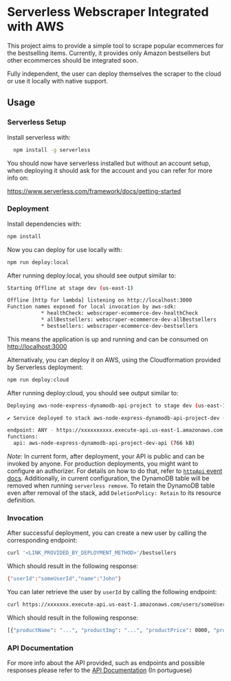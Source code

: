 <!--
title: 'Serverless Webscraper Integrated with AWS'
description: 'This project aims to provide a simple tool to scrape popular ecommerces for the bestselling items. Currently, it provides only Amazon bestsellers but other ecommerces should be integrated soon.

Fully independent, the user can deploy themselves the scraper to the cloud or use it locally with native support.'
layout: Doc
framework: v3
platform: AWS
language: nodeJS
priority: 1
authorLink: 'https://github.com/kawaym'
authorName: 'Kaway Marinho.'
authorAvatar: 'https://avatars.githubusercontent.com/u/57325050?v=4'
-->

# Serverless Webscraper Integrated with AWS

This project aims to provide a simple tool to scrape popular ecommerces for the bestselling items. Currently, it provides only Amazon bestsellers but other ecommerces should be integrated soon.

Fully independent, the user can deploy themselves the scraper to the cloud or use it locally with native support.

## Usage

### Serverless Setup

Install serverless with:

```bash
  npm install -g serverless
```

You should now have serverless installed but without an account setup, when deploying it should ask for the account and you can refer for more info on:

<https://www.serverless.com/framework/docs/getting-started>

### Deployment

Install dependencies with:

```bash
npm install
```

Now you can deploy for use locally with:

```bash
npm run deploy:local
```

After running deploy:local, you should see output similar to:

```bash
Starting Offline at stage dev (us-east-1)

Offline [http for lambda] listening on http://localhost:3000
Function names exposed for local invocation by aws-sdk:
           * healthCheck: webscraper-ecommerce-dev-healthCheck
           * allBestsellers: webscraper-ecommerce-dev-allBestsellers
           * bestsellers: webscraper-ecommerce-dev-bestsellers
```

This means the application is up and running and can be consumed on <http://localhost:3000>

Alternativaly, you can deploy it on AWS, using the Cloudformation provided by Serverless deployment:

```bash
npm run deploy:cloud
```

After running deploy:cloud, you should see output similar to:

```bash
Deploying aws-node-express-dynamodb-api-project to stage dev (us-east-1)

✔ Service deployed to stack aws-node-express-dynamodb-api-project-dev (196s)

endpoint: ANY - https://xxxxxxxxxx.execute-api.us-east-1.amazonaws.com
functions:
  api: aws-node-express-dynamodb-api-project-dev-api (766 kB)
```

_Note_: In current form, after deployment, your API is public and can be invoked by anyone. For production deployments, you might want to configure an authorizer. For details on how to do that, refer to [`httpApi` event docs](https://www.serverless.com/framework/docs/providers/aws/events/http-api/). Additionally, in current configuration, the DynamoDB table will be removed when running `serverless remove`. To retain the DynamoDB table even after removal of the stack, add `DeletionPolicy: Retain` to its resource definition.

### Invocation

After successful deployment, you can create a new user by calling the corresponding endpoint:

```bash
curl '<LINK_PROVIDED_BY_DEPLOYMENT_METHOD>'/bestsellers
```

Which should result in the following response:

```bash
{"userId":"someUserId","name":"John"}
```

You can later retrieve the user by `userId` by calling the following endpoint:

```bash
curl https://xxxxxxx.execute-api.us-east-1.amazonaws.com/users/someUserId
```

Which should result in the following response:

```bash
[{"productName": "...", "productImg": "...", "productPrice": 0000, "productUrl": "..."}, ...]
```

### API Documentation

For more info about the API provided, such as endpoints and possible responses please refer to the [API Documentation](https://ten-freedom-1f7.notion.site/API-Template-27b55a9fb7e04aba8ab555f4daa510fc?pvs=4) (In portuguese)
